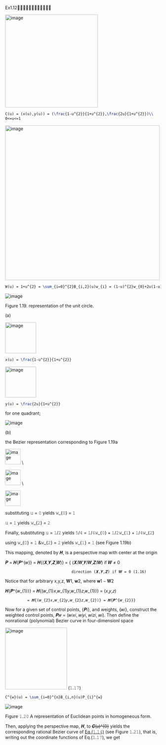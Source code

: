 Ex1.12🚩🚩🚩🚩🚩🚩🚩🚩🚩🚩🚩🚩

<img width="300" alt="image" src="https://github.com/ChenxingWang93/GeometryEngineering/assets/31954987/72084142-4f6b-41f6-8ef9-2f475bb4e4bb">

``` Latex
C(u) = (x(u),y(u)) = (\frac{1-u^{2}}{1+u^{2}},\frac{2u}{1+u^{2}})\\ 
0<=u<=1
```

<img width="500" alt="image" src="https://github.com/ChenxingWang93/GeometryEngineering/assets/31954987/4531dbd0-eca1-4011-a1a8-f241e05811df">

``` Latex
W(u) = 1+u^{2} = \sum_{i=0}^{2}B_{i,2}(u)w_{i} = (1-u)^{2}w_{0}+2u(1-u)w_{1}+u^{2}w_{2}
```


![image](https://github.com/ChenxingWang93/GeometryEngineering/assets/31954987/34e84493-b88d-4ca3-a054-4638356512fc)

Figure 1.19. representation of the unit circle.

(a) 

<img width="100" alt="image" src="https://github.com/ChenxingWang93/GeometryEngineering/assets/31954987/bae304e1-168a-45bf-b7d8-0d56fca3cb4e">


``` Latex
x(u) = \frac{1-u^{2}}{1+u^{2}}
```

<img width="100" alt="image" src="https://github.com/ChenxingWang93/GeometryEngineering/assets/31954987/93db0a3c-e587-4e69-9835-64919789348a">

``` Latex
y(u) = \frac{2u}{1+u^{2}}
```

for one quadrant;

![image](https://github.com/ChenxingWang93/GeometryEngineering/assets/31954987/4b97482f-6098-409d-9fb7-efd1255a18a1)

(b)

the Bezier representation corresponding to Figure 1.19a

<img width="50" alt="image" src="https://github.com/ChenxingWang93/GeometryEngineering/assets/31954987/055a98a0-601e-45fc-a0f1-d4eff075aead"> \\

<img width="50" alt="image" src="https://github.com/ChenxingWang93/GeometryEngineering/assets/31954987/91328ad5-15f9-453f-8174-56ec8ca8029e"> \\

<img width="50" alt="image" src="https://github.com/ChenxingWang93/GeometryEngineering/assets/31954987/766dc06f-648e-4ace-9253-bc60c7bd5ebb">

substituting 𝚞 = 𝟶 yields 𝚠_{𝟶} = 𝟷

𝚞 = 𝟷 yields 𝚠_{𝟸} = 𝟸

Finally, substituting 𝚞 = 𝟷/𝟸 yields 𝟻/𝟺 = 𝟷/𝟺𝚠_{𝟶} + 𝟷/𝟸𝚠_{𝟷} + 𝟷/𝟺𝚠_{𝟸}

using 𝚠_{𝟶} = 𝟷 &𝚠_{𝟸} = 𝟸 yields 𝚠_{𝟷} = 𝟷 (see Figure 1.19b)


This mapping, denoted by 𝑯, is a perspective map with center at the origin 

𝑷 = 𝑯{𝑷^{𝑤}} = 𝑯{(𝑿,𝒀,𝒁,𝑾)} = { (𝑿/𝑾,𝒀/𝑾,𝒁/𝑾)   if 𝑾 ≠ 0 

                                  direction (𝑿,𝒀,𝒁) if 𝑾 = 0 (𝟷.𝟷𝟼)

Notice that for arbitrary x,y,z, 𝐖1, 𝐰2, where 𝐰1 ∼ 𝐖2

𝑯{𝑷^{𝑤_{1}}} = 𝑯{(𝑤_{1}𝑥,𝑤_{1}𝑦,𝑤_{1}𝑧,𝑤_{1})} = (𝑥,𝑦,𝑧)

              = 𝑯{(𝑤_{2}𝑥,𝑤_{2}𝑦,𝑤_{2}𝑧,𝑤_{2})} = 𝑯{𝑷^{𝑤_{2}}}

  Now for a given set of control points, {𝑷𝑖}, and weights, {𝑤𝑖}, construct the weighted
control points, 𝑷𝑤 = (𝑤𝑖𝑥𝑖, 𝑤𝑖𝑦𝑖, 𝑤𝑖𝑧𝑖, 𝑤𝑖). Then define the nonrational (polynomial) Bezier
curve in four-dimensionl space 

<img width="200" alt="image" src="https://github.com/ChenxingWang93/GeometryEngineering/assets/31954987/5e842112-18de-421b-9fbb-9193b3d36c20"> (𝟷.𝟷𝟽)


``` Latex
C^{w}(u) = \sum_{i=0}^{n}B_{i,n}(u)P_{i}^{w}
```

![image](https://github.com/ChenxingWang93/GeometryEngineering/assets/31954987/5cc76ded-894e-4170-a5fa-0085e1f35ad9)

Figure 𝟷.𝟸𝟶 A representation of Euclidean points in homogeneous form.

  Then, applying the perspective map, 𝑯, to ~~𝑪(𝑢)^{0}~~ yields the corresponding rational Bezier curve of [Eq.(𝟷.𝟷𝟺)](https://github.com/ChenxingWang93/GeometryEngineering/blob/main/A1.4/Ex1.11.md) (see Figure 𝟷.𝟸𝟷), that is, writing out the coordinate functions of Eq.(𝟷.𝟷𝟽), we get

